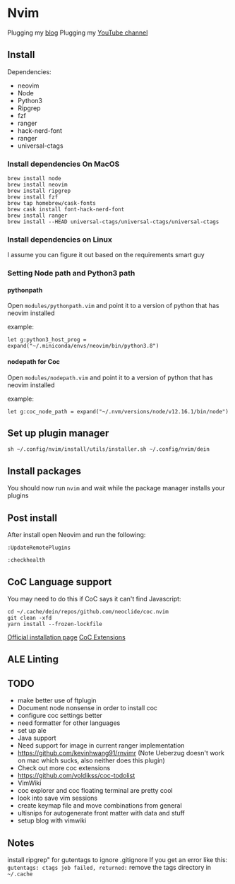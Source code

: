 # Nvim

Plugging my [blog](chrisatmachine.com)
Plugging my [YouTube channel](https://www.youtube.com/channel/UCS97tchJDq17Qms3cux8wcA)

## Install 

Dependencies:

- neovim
- Node
- Python3
- Ripgrep
- fzf
- ranger
- hack-nerd-font
- ranger
- universal-ctags

### Install dependencies On MacOS

```
brew install node
brew install neovim
brew install ripgrep
brew install fzf
brew tap homebrew/cask-fonts
brew cask install font-hack-nerd-font
brew install ranger
brew install --HEAD universal-ctags/universal-ctags/universal-ctags
```

### Install dependencies on Linux

I assume you can figure it out based on the requirements smart guy

### Setting Node path and Python3 path

#### pythonpath

Open `modules/pythonpath.vim` and point it to a version of python that has neovim installed

example:

```
let g:python3_host_prog = expand("~/.miniconda/envs/neovim/bin/python3.8")
```

#### nodepath for Coc

Open `modules/nodepath.vim` and point it to a version of python that has neovim installed

example:

```
let g:coc_node_path = expand("~/.nvm/versions/node/v12.16.1/bin/node")
```

## Set up plugin manager

```
sh ~/.config/nvim/install/utils/installer.sh ~/.config/nvim/dein
```

## Install packages

You should now run `nvim` and wait while the package manager installs your plugins


## Post install

After install open Neovim and run the following:

```
:UpdateRemotePlugins

:checkhealth
```

## CoC Language support


You may need to do this if CoC says it can't find Javascript:

```
cd ~/.cache/dein/repos/github.com/neoclide/coc.nvim
git clean -xfd
yarn install --frozen-lockfile
```

[Official installation page](https://github.com/neoclide/coc.nvim/wiki/Install-coc.nvim)
[CoC Extensions](https://github.com/neoclide/coc.nvim/wiki/Using-coc-extensions)

## ALE Linting

## TODO 

- make better use of ftplugin
- Document node nonsense in order to install coc
- configure coc settings better 
- need formatter for other languages
- set up ale
- Java support
- Need support for image in current ranger implementation
- https://github.com/kevinhwang91/rnvimr (Note Ueberzug doesn't work on mac which sucks, also neither does this plugin)
- Check out more coc extensions
- https://github.com/voldikss/coc-todolist
- VimWiki
- coc explorer and coc floating terminal are pretty cool
- look into save vim sessions
- create keymap file and move combinations from general
- ultisnips for autogenerate front matter with data and stuff
- setup blog with vimwiki

## Notes

install ripgrep" for gutentags to ignore .gitignore
If you get an error like this: `gutentags: ctags job failed, returned:` remove the tags directory in `~/.cache`
